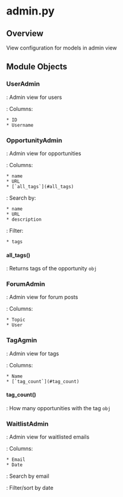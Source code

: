# admin.py

## Overview

View configuration for models in admin view

## Module Objects

### UserAdmin

:   Admin view for users

:   Columns:

    * ID
    * Username

### OpportunityAdmin

:   Admin view for opportunities

:   Columns:

    * name
    * URL
    * [`all_tags`](#all_tags)

:   Search by:

    * name
    * URL
    * description

:   Filter:

    * tags

#### all_tags()

:   Returns tags of the opportunity `obj`

### ForumAdmin

:   Admin view for forum posts

:   Columns:

    * Topic
    * User

### TagAgmin

:   Admin view for tags

:   Columns:

    * Name
    * [`tag_count`](#tag_count)

#### tag_count()

:   How many opportunities with the tag `obj`

### WaitlistAdmin

:   Admin view for waitlisted emails

:   Columns:

    * Email
    * Date

:   Search by email

:   Filter/sort by date
